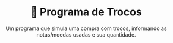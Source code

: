 <div align="center">
<h1>💸 Programa de Trocos</h1>
Um programa que simula uma compra com trocos, informando as notas/moedas usadas e sua quantidade.
</div>
